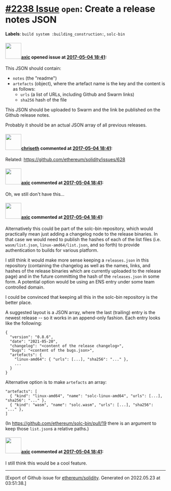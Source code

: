 # [\#2238 Issue](https://github.com/ethereum/solidity/issues/2238) `open`: Create a release notes JSON
**Labels**: `build system :building_construction:`, `solc-bin`


#### <img src="https://avatars.githubusercontent.com/u/20340?v=4" width="50">[axic](https://github.com/axic) opened issue at [2017-05-04 18:41](https://github.com/ethereum/solidity/issues/2238):

This JSON should contain:
- `notes` (the "readme")
- `artefacts` (object), where the artefact name is the key and the content is as follows:
  - `urls` (a list of URLs, including Github and Swarm links)
  - `sha256` hash of the file

This JSON should be uploaded to Swarm and the link be published on the Github release notes.

Probably it should be an actual JSON array of all previous releases.

#### <img src="https://avatars.githubusercontent.com/u/9073706?v=4" width="50">[chriseth](https://github.com/chriseth) commented at [2017-05-04 18:41](https://github.com/ethereum/solidity/issues/2238#issuecomment-299413423):

Related: https://github.com/ethereum/solidity/issues/628

#### <img src="https://avatars.githubusercontent.com/u/20340?v=4" width="50">[axic](https://github.com/axic) commented at [2017-05-04 18:41](https://github.com/ethereum/solidity/issues/2238#issuecomment-623986022):

Oh, we still don't have this...

#### <img src="https://avatars.githubusercontent.com/u/20340?v=4" width="50">[axic](https://github.com/axic) commented at [2017-05-04 18:41](https://github.com/ethereum/solidity/issues/2238#issuecomment-832314927):

Alternatively this could be part of the solc-bin repository, which would practically mean just adding a changelog node to the release binaries. In that case we would need to publish the hashes of each of the list files (i.e. `wasm/list.json`, `linux-amd64/list.json`, and so forth) to provide authentication to builds for various platform.

I still think it would make more sense keeping a `releases.json` in this repository (containing the changelog as well as the names, links, and hashes of the release binaries which are currently uploaded to the release page) and in the future committing the hash of the `releases.json` in some form. A potential option would be using an ENS entry under some team controlled domain.

I could be convinced that keeping all this in the solc-bin repository is the better place.

A suggested layout is a JSON array, where the last (trailing) entry is the newest release -- so it works in an append-only fashion. Each entry looks like the following:
```
{
  "version": "0.8.6",
  "date": "2021-05-20",
  "changelog": "<content of the release changelog>",
  "bugs": "<content of the bugs.json>",
  "artefacts": {
    "linux-amd64": { "urls": [...], "sha256": "..." },
    ...
  }
}
```

Alternative option is to make `artefacts` an array:
```
"artefacts": [
  { "kind": "linux-amd64", "name": "solc-linux-amd64", "urls": [...], "sha256": "..." },
  { "kind": "wasm", "name": "solc.wasm", "urls": [...], "sha256": "..." },
]
```

(In https://github.com/ethereum/solc-bin/pull/19 there is an argument to keep those `list.json`s a relative paths.)

#### <img src="https://avatars.githubusercontent.com/u/20340?v=4" width="50">[axic](https://github.com/axic) commented at [2017-05-04 18:41](https://github.com/ethereum/solidity/issues/2238#issuecomment-964669470):

I still think this would be a cool feature.


-------------------------------------------------------------------------------



[Export of Github issue for [ethereum/solidity](https://github.com/ethereum/solidity). Generated on 2022.05.23 at 03:51:38.]
